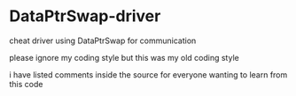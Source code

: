 # DataPtrSwap-driver
cheat driver using DataPtrSwap for communication 

please ignore my coding style but this was my old coding style 

i have listed comments inside the source for everyone wanting to learn from this code  
